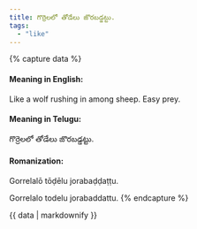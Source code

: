 ```yaml
---
title: గొర్రెలలో తోడేలు జొరబడ్డట్టు.
tags:
  - "like"
---
```


{% capture data %}
#### Meaning in English:
Like a wolf rushing in among sheep.
Easy prey.

#### Meaning in Telugu:
గొర్రెలలో తోడేలు జొరబడ్డట్టు.

#### Romanization:
Gorrelalō tōḍēlu jorabaḍḍaṭṭu.

Gorrelalo todelu jorabaddattu.
{% endcapture %}

{{ data | markdownify }}

